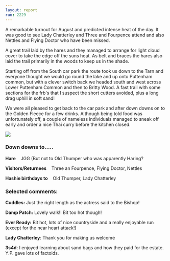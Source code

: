 ```yaml
---
layout: report
run: 2229
---
```


A remarkable turnout for August and predicted intense heat of the day. It was good
to see Lady Chatterley and Three and Fourpence attend and also Nettles and Flying
Doctor who have been missed. 

A great trail laid by the hares and they managed to arrange for light cloud cover to
take the edge off the suns heat. As belt and braces the hares also laid the trail
primarily in the woods to keep us in the shade.

Starting off from the South car park the route took us down to the Tarn and everyone
thought we would go round the lake and up onto Puttenham common, but with a
clever switch back we headed south and west across Lower Puttenham Common
and then to Britty Wood. A fast trail with some sections for the frb's that I suspect the short cutters avoided, plus a long drag uphill in soft sand!

We were all pleased to get back to the car park and after down downs on to the
Golden Fleece for a few drinks. Although being told food was unfortunately off, a
couple of nameless individuals managed to sneak off early and order a nice Thai
curry before the kitchen closed.

<img src="{{ '/assets/img/scribe/2229/2229-2.jpg' | prepend: site.baseurl }}" class="post-img">

### Down downs to.....

**Hare**    JGG (But not to Old Thumper who was apparently Haring?

**Visitors/Returnees**    Three an Fourpence, Flying Doctor, Nettles

**Hashie birthdays to**    Old Thumper, Lady Chatterley

### Selected comments:

**Cuddles:** Just the right length as the actress said to the Bishop!

**Damp Patch:** Lovely walk!! Bit too hot though!

**Ever Ready:** Bit hot, lots of nice countryside and a really enjoyable run (except for the near heart attack!)

**Lady Chatterley**: Thank you for making us welcome

**3s4d**: I enjoyed learning about sand bags and how they paid for the estate. Y.P. gave lots of factoids.
